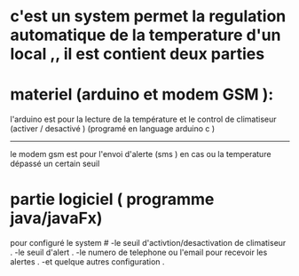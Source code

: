 # c'est un system permet la regulation automatique de la temperature d'un local ,, il est contient deux parties 
 # materiel (arduino et modem GSM ):
   l'arduino est pour la lecture de la température et le control de climatiseur (activer / desactivé ) (programé en language arduino c )
   ****
   le modem gsm est pour l'envoi d'alerte (sms ) en cas ou la temperature dépassé un certain seuil 
 # partie logiciel ( programme java/javaFx) 
   pour configuré le system #
     -le seuil d'activtion/desactivation de climatiseur .
     -le seuil d'alert .
     -le numero de telephone ou l'email pour recevoir les alertes .
     -et quelque autres configuration .
     
 
    
